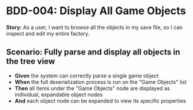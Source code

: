 # BDD-004: Display All Game Objects

**Story:** As a user, I want to browse all the objects in my save file, so I can inspect and edit my entire factory.

## Scenario: Fully parse and display all objects in the tree view

-   **Given** the system can correctly parse a single game object
-   **When** the full deserialization process is run on the "Game Objects" list
-   **Then** all items under the "Game Objects" node are displayed as individual, expandable object nodes
-   **And** each object node can be expanded to view its specific properties

